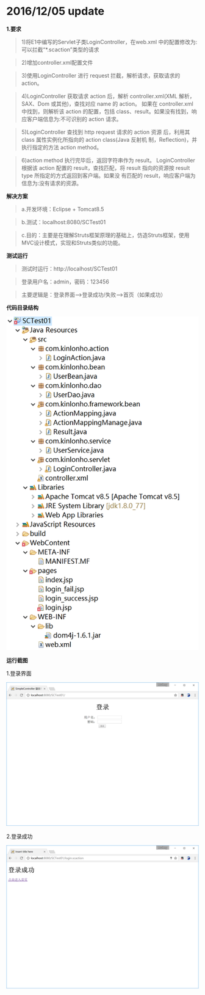 # 2016/12/05 update

**1.要求**
> 1)将E1中编写的Servlet子类LoginController，在web.xml 中的配置修改为:可以拦截“*.scaction”类型的请求

> 2)增加controller.xml配置文件

> 3)使用LoginController 进行 request 拦截，解析请求，获取请求的 action。

> 4)LoginController 获取请求 action 后，解析 controller.xml(XML 解析，SAX、Dom 或其他)，查找对应 name 的 action。 如果在 controller.xml 中找到，则解析该 action 的配置，包括 class、result。如果没有找到，响应客户端信息为:不可识别的 action 请求。

> 5)LoginController 查找到 http request 请求的 action 资源 后，利用其 class 属性实例化所指向的 action class(Java 反射机 制，Reflection)，并执行指定的方法 action method。

> 6)action method 执行完毕后，返回字符串作为 result。 LoginController 根据该 action 配置的 result，查找匹配，将 result 指向的资源按 result type 所指定的方式返回到客户端。如果没 有匹配的 result，响应客户端为信息为:没有请求的资源。

**解决方案** 

> a.开发环境：Eclipse + Tomcat8.5

> b.测试：localhost:8080/SCTest01

> c.目的：主要是在理解Struts框架原理的基础上，仿造Struts框架，使用MVC设计模式，实现和Struts类似的功能。

**测试运行**

> 测试时运行：http://localhost/SCTest01

> 登录用户名：admin，密码：123456

> 主要逻辑是：登录界面-->登录成功/失败-->首页（如果成功）

**代码目录结构**

![代码目录结构](https://raw.githubusercontent.com/linmufeng/SimpleController/master/SCTest01/%E7%9B%AE%E5%BD%95%E7%BB%93%E6%9E%84%E5%9B%BE.PNG)

**运行截图**

1.登录界面

![登录界面](https://raw.githubusercontent.com/linmufeng/SimpleController/master/SCTest01/%E7%99%BB%E5%BD%95%E7%95%8C%E9%9D%A2.PNG)

2.登录成功

![登录成功](https://raw.githubusercontent.com/linmufeng/SimpleController/master/SCTest01/%E7%99%BB%E5%BD%95%E6%88%90%E5%8A%9F.PNG)
